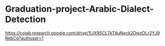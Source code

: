 # Graduation-project-Arabic-Dialect-Detection

https://colab.research.google.com/drive/1LIX95CL7kT4uNqck2DwzDLr2YJ9RebCq?authuser=1
